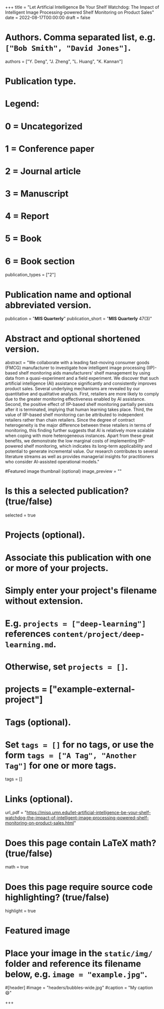 +++
title = "Let Artificial Intelligence Be Your Shelf Watchdog: The Impact of Intelligent Image Processing-powered Shelf Monitoring on Product Sales"
date = 2022-08-17T00:00:00
draft = false

# Authors. Comma separated list, e.g. `["Bob Smith", "David Jones"]`.
authors = ["Y. Deng", "J. Zheng", "L. Huang", "K. Kannan"]

# Publication type.
# Legend:
# 0 = Uncategorized
# 1 = Conference paper
# 2 = Journal article
# 3 = Manuscript
# 4 = Report
# 5 = Book
# 6 = Book section
publication_types = ["2"]

# Publication name and optional abbreviated version.
publication = "**MIS Quarterly**"
publication_short = "**MIS Quarterly** 47(3)"

# Abstract and optional shortened version.
abstract = "We collaborate with a leading fast-moving consumer goods (FMCG) manufacturer to investigate how intelligent image processing (IIP)-based shelf monitoring aids manufacturers' shelf management by using data from a quasi-experiment and a field experiment. We discover that such artificial intelligence (AI) assistance significantly and consistently improves product sales. Several underlying mechanisms are revealed by our quantitative and qualitative analysis. First, retailers are more likely to comply due to the greater monitoring effectiveness enabled by AI assistance. Second, the positive effect of IIP-based shelf monitoring partially persists after it is terminated, implying that human learning takes place. Third, the value of IIP-based shelf monitoring can be attributed to independent retailers rather than chain retailers. Since the degree of contract heterogeneity is the major difference between these retailers in terms of monitoring, this finding further suggests that AI is relatively more scalable when coping with more heterogeneous instances. Apart from these great benefits, we demonstrate the low marginal costs of implementing IIP-powered shelf monitoring, which indicates its long-term applicability and potential to generate incremental value. Our research contributes to several literature streams as well as provides managerial insights for practitioners who consider AI-assisted operational models."

#Featured image thumbnail (optional)
image_preview = ""

# Is this a selected publication? (true/false)
selected = true

# Projects (optional).
#   Associate this publication with one or more of your projects.
#   Simply enter your project's filename without extension.
#   E.g. `projects = ["deep-learning"]` references `content/project/deep-learning.md`.
#   Otherwise, set `projects = []`.
# projects = ["example-external-project"]

# Tags (optional).
#   Set `tags = []` for no tags, or use the form `tags = ["A Tag", "Another Tag"]` for one or more tags.
tags = []

# Links (optional).
url_pdf = "https://misq.umn.edu/let-artificial-intelligence-be-your-shelf-watchdog-the-impact-of-intelligent-image-processing-powered-shelf-monitoring-on-product-sales.html"

# Does this page contain LaTeX math? (true/false)
math = true

# Does this page require source code highlighting? (true/false)
highlight = true

# Featured image
# Place your image in the `static/img/` folder and reference its filename below, e.g. `image = "example.jpg"`.
#[header]
#image = "headers/bubbles-wide.jpg"
#caption = "My caption :smile:"

+++
